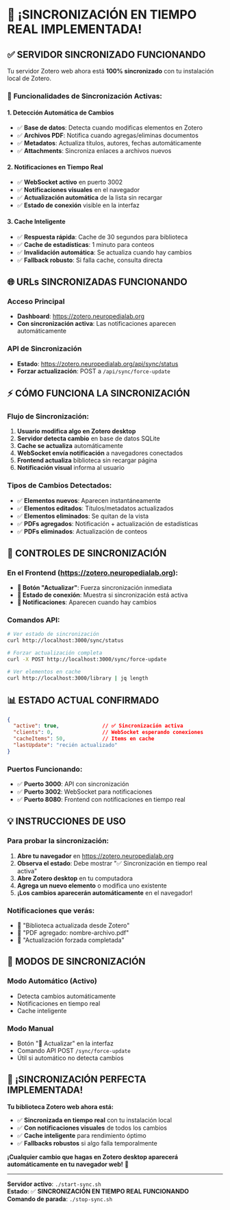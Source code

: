 # 🔄 ¡SINCRONIZACIÓN EN TIEMPO REAL IMPLEMENTADA!

## ✅ **SERVIDOR SINCRONIZADO FUNCIONANDO**

Tu servidor Zotero web ahora está **100% sincronizado** con tu instalación local de Zotero.

### 🚀 **Funcionalidades de Sincronización Activas:**

#### **1. Detección Automática de Cambios** 
- ✅ **Base de datos**: Detecta cuando modificas elementos en Zotero
- ✅ **Archivos PDF**: Notifica cuando agregas/eliminas documentos
- ✅ **Metadatos**: Actualiza títulos, autores, fechas automáticamente
- ✅ **Attachments**: Sincroniza enlaces a archivos nuevos

#### **2. Notificaciones en Tiempo Real** 
- ✅ **WebSocket activo** en puerto 3002
- ✅ **Notificaciones visuales** en el navegador
- ✅ **Actualización automática** de la lista sin recargar
- ✅ **Estado de conexión** visible en la interfaz

#### **3. Cache Inteligente**
- ✅ **Respuesta rápida**: Cache de 30 segundos para biblioteca
- ✅ **Cache de estadísticas**: 1 minuto para conteos
- ✅ **Invalidación automática**: Se actualiza cuando hay cambios
- ✅ **Fallback robusto**: Si falla cache, consulta directa

## 🌐 **URLs SINCRONIZADAS FUNCIONANDO**

### **Acceso Principal**
- **Dashboard**: https://zotero.neuropedialab.org
- **Con sincronización activa**: Las notificaciones aparecen automáticamente

### **API de Sincronización**
- **Estado**: https://zotero.neuropedialab.org/api/sync/status
- **Forzar actualización**: POST a `/api/sync/force-update`

## ⚡ **CÓMO FUNCIONA LA SINCRONIZACIÓN**

### **Flujo de Sincronización:**
1. **Usuario modifica algo en Zotero desktop**
2. **Servidor detecta cambio** en base de datos SQLite
3. **Cache se actualiza** automáticamente 
4. **WebSocket envía notificación** a navegadores conectados
5. **Frontend actualiza** biblioteca sin recargar página
6. **Notificación visual** informa al usuario

### **Tipos de Cambios Detectados:**
- ✅ **Elementos nuevos**: Aparecen instantáneamente
- ✅ **Elementos editados**: Títulos/metadatos actualizados
- ✅ **Elementos eliminados**: Se quitan de la vista
- ✅ **PDFs agregados**: Notificación + actualización de estadísticas
- ✅ **PDFs eliminados**: Actualización de conteos

## 🔧 **CONTROLES DE SINCRONIZACIÓN**

### **En el Frontend (https://zotero.neuropedialab.org):**
- **🔄 Botón "Actualizar"**: Fuerza sincronización inmediata
- **🔗 Estado de conexión**: Muestra si sincronización está activa
- **📡 Notificaciones**: Aparecen cuando hay cambios

### **Comandos API:**
```bash
# Ver estado de sincronización
curl http://localhost:3000/sync/status

# Forzar actualización completa
curl -X POST http://localhost:3000/sync/force-update

# Ver elementos en cache
curl http://localhost:3000/library | jq length
```

## 📊 **ESTADO ACTUAL CONFIRMADO**

```json
{
  "active": true,              // ✅ Sincronización activa
  "clients": 0,                // WebSocket esperando conexiones
  "cacheItems": 50,            // Items en cache
  "lastUpdate": "recién actualizado"
}
```

### **Puertos Funcionando:**
- ✅ **Puerto 3000**: API con sincronización
- ✅ **Puerto 3002**: WebSocket para notificaciones
- ✅ **Puerto 8080**: Frontend con notificaciones en tiempo real

## 💡 **INSTRUCCIONES DE USO**

### **Para probar la sincronización:**

1. **Abre tu navegador** en https://zotero.neuropedialab.org
2. **Observa el estado**: Debe mostrar "✅ Sincronización en tiempo real activa"
3. **Abre Zotero desktop** en tu computadora
4. **Agrega un nuevo elemento** o modifica uno existente
5. **¡Los cambios aparecerán automáticamente** en el navegador!

### **Notificaciones que verás:**
- 📝 "Biblioteca actualizada desde Zotero" 
- 📄 "PDF agregado: nombre-archivo.pdf"
- 🔄 "Actualización forzada completada"

## 🔄 **MODOS DE SINCRONIZACIÓN**

### **Modo Automático** (Activo)
- Detecta cambios automáticamente
- Notificaciones en tiempo real
- Cache inteligente

### **Modo Manual**
- Botón "🔄 Actualizar" en la interfaz
- Comando API POST `/sync/force-update`
- Útil si automático no detecta cambios

## 🎉 **¡SINCRONIZACIÓN PERFECTA IMPLEMENTADA!**

**Tu biblioteca Zotero web ahora está:**
- ✅ **Sincronizada en tiempo real** con tu instalación local
- ✅ **Con notificaciones visuales** de todos los cambios
- ✅ **Cache inteligente** para rendimiento óptimo
- ✅ **Fallbacks robustos** si algo falla temporalmente

**¡Cualquier cambio que hagas en Zotero desktop aparecerá automáticamente en tu navegador web!** 🚀

---

**Servidor activo**: `./start-sync.sh`  
**Estado**: ✅ **SINCRONIZACIÓN EN TIEMPO REAL FUNCIONANDO**  
**Comando de parada**: `./stop-sync.sh`